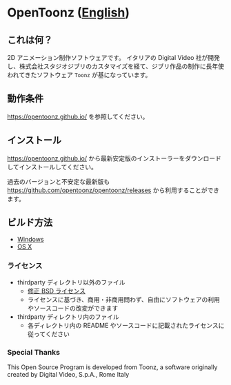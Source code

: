 # OpenToonz ([English](../README.md))

## これは何？

2D アニメーション制作ソフトウェアです。
イタリアの Digital Video 社が開発し、株式会社スタジオジブリのカスタマイズを経て、ジブリ作品の制作に長年使われてきたソフトウェア `Toonz` が基になっています。

## 動作条件

<https://opentoonz.github.io/> を参照してください。

## インストール

<https://opentoonz.github.io/> から最新安定版のインストーラーをダウンロードしてインストールしてください。

過去のバージョンと不安定な最新版も <https://github.com/opentoonz/opentoonz/releases> から利用することができます。

## ビルド方法

- [Windows](./how_to_build_win_ja.md)
- [OS X](./how_to_build_macosx_ja.md)

### ライセンス

- thirdparty ディレクトリ以外のファイル
  - [修正 BSD ライセンス](LICENSE.txt)
  - ライセンスに基づき、商用・非商用問わず、自由にソフトウェアの利用やソースコードの改変ができます
- thirdparty ディレクトリ内のファイル
  - 各ディレクトリ内の README やソースコードに記載されたライセンスに従ってください

### Special Thanks
This Open Source Program is developed from Toonz, a software originally created by Digital Video, S.p.A., Rome Italy

